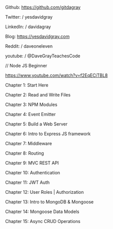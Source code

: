 Github: https://github.com/gitdagray

Twitter: / yesdavidgray  

LinkedIn:  / davidagray  

Blog: https://yesdavidgray.com

Reddit: / daveoneleven  

youtube: / @DaveGrayTeachesCode


// Node JS Beginner

https://www.youtube.com/watch?v=f2EqECiTBL8

Chapter 1: Start Here

Chapter 2: Read and Write Files

Chapter 3: NPM Modules

Chapter 4: Event Emitter

Chapter 5: Build a Web Server

Chapter 6: Intro to Express JS framework

Chapter 7: Middleware

Chapter 8: Routing

Chapter 9: MVC REST API

Chapter 10: Authentication

Chapter 11: JWT Auth

Chapter 12: User Roles | Authorization

Chapter 13: Intro to MongoDB & Mongoose

Chapter 14: Mongoose Data Models

Chapter 15: Async CRUD Operations
